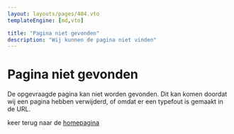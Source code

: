 ```yaml
---
layout: layouts/pages/404.vto
templateEngine: [md,vto]

title: "Pagina niet gevonden"
description: "Wij kunnen de pagina niet vinden"
---
```


# Pagina niet gevonden

De opgevraagde pagina kan niet worden gevonden.
Dit kan komen doordat wij een pagina hebben verwijderd, of omdat er een typefout is gemaakt in de URL.

keer terug naar de [homepagina](/)